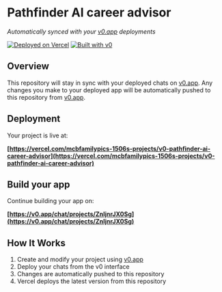 # Pathfinder AI career advisor

*Automatically synced with your [v0.app](https://v0.app) deployments*

[![Deployed on Vercel](https://img.shields.io/badge/Deployed%20on-Vercel-black?style=for-the-badge&logo=vercel)](https://vercel.com/mcbfamilypics-1506s-projects/v0-pathfinder-ai-career-advisor)
[![Built with v0](https://img.shields.io/badge/Built%20with-v0.app-black?style=for-the-badge)](https://v0.app/chat/projects/ZnIjnrJX0Sg)

## Overview

This repository will stay in sync with your deployed chats on [v0.app](https://v0.app).
Any changes you make to your deployed app will be automatically pushed to this repository from [v0.app](https://v0.app).

## Deployment

Your project is live at:

**[https://vercel.com/mcbfamilypics-1506s-projects/v0-pathfinder-ai-career-advisor](https://vercel.com/mcbfamilypics-1506s-projects/v0-pathfinder-ai-career-advisor)**

## Build your app

Continue building your app on:

**[https://v0.app/chat/projects/ZnIjnrJX0Sg](https://v0.app/chat/projects/ZnIjnrJX0Sg)**

## How It Works

1. Create and modify your project using [v0.app](https://v0.app)
2. Deploy your chats from the v0 interface
3. Changes are automatically pushed to this repository
4. Vercel deploys the latest version from this repository
